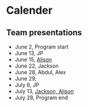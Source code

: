 # Calender

## Team presentations

* June 2, Program start
* June 13, JP
* June 15, [Alison](https://docs.google.com/presentation/d/1Xi7JTLqjrOx73-JZDnSpITAptvU6T5yytEZ9w74sh2M/edit?usp=sharing)
* June 22, Jackson
* June 28, Abdul, Alex
* June 29,
* July 6, JP
* July 13, [Jackson, Alison](https://docs.google.com/presentation/d/1uztkab70L8kNJQ2-6O_J-5M-eU2XKLrfzRihUIhgmKg/edit?usp=sharing)
* July 28, Program end

